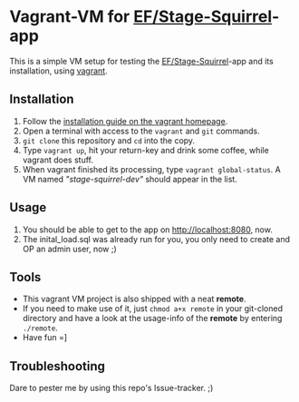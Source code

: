 # Vagrant-VM for [EF/Stage-Squirrel](https://github.com/eurofurence/Stage-Squirrel)-app
This is a simple VM setup for testing the [EF/Stage-Squirrel](https://github.com/eurofurence/Stage-Squirrel)-app and its installation, using [vagrant](https://www.vagrantup.com/).
## Installation
1. Follow the [installation guide on the vagrant homepage](https://www.vagrantup.com/intro/getting-started/install.html).
2. Open a terminal with access to the `vagrant` and `git` commands.
3. `git clone` this repository and `cd` into the copy.
4. Type `vagrant up`, hit your return-key and drink some coffee, while vagrant does stuff.
5. When vagrant finished its processing, type `vagrant global-status`. A VM named *"stage-squirrel-dev"* should appear in the list.

## Usage
1. You should be able to get to the app on [http://localhost:8080](http://localhost:8080), now.
2. The inital_load.sql was already run for you, you only need to create and OP an admin user, now ;)

## Tools
* This vagrant VM project is also shipped with a neat **remote**.
* If you need to make use of it, just `chmod a+x remote` in your git-cloned directory and have a look at the usage-info of the **remote** by entering `./remote`.
* Have fun =]

## Troubleshooting
Dare to pester me by using this repo's Issue-tracker. ;)
